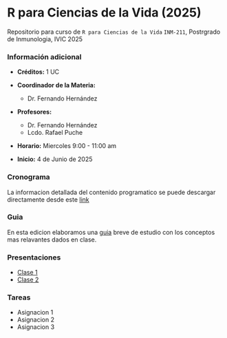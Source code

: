 # R para Ciencias de la Vida (2025)
Repositorio para curso de `R para Ciencias de la Vida` `INM-211`, Postrgrado de Inmunologia, IVIC 2025

### Información adicional
- **Créditos:** 1 UC
- **Coordinador de la Materia:**
  - Dr. Fernando Hernández
- **Profesores:**
  - Dr. Fernando Hernández
  - Lcdo. Rafael Puche
  
- **Horario:** Miercoles 9:00 - 11:00 am
- **Inicio:** 4 de Junio de 2025

### Cronograma
La informacion detallada del contenido programatico se puede descargar directamente desde este [link](Programa/Cronograma_2025.pdf)

### Guia
En esta edicion elaboramos una [guia](Guía_rapida_Estudio_R_CsVida_2025_RPQ_FH.pdf) breve de estudio con los conceptos mas relavantes dados en clase.

### Presentaciones
- [Clase 1](Presentaciones/Clase01/Clase_01.pptx)
- [Clase 2](Presentaciones/Clase02/Clase_02.pptx)

### Tareas
- Asignacion 1
- Asignacion 2
- Asignacion 3
